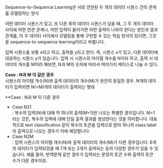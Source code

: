 Sequence-to-Sequence Learning은 서로 연관된 두 개의 데이터 시퀀스 간의 관계를 모델링하는 방식

어떤 데이터 시퀀스가 있고, 또 다른 축의 데이터 시퀀스가 있을 때, 그 두 개의 데이터 사이에 어떤 연관 관계나, 어떤 입력이 들어가면 어떤 출력이 나와야 한다는 원인과 결과 관계를, 이 두 데이터 사이에서 모델링을 통해 구현할 수 있는 학습 방식이 있다면, 그것을 sequence-to-sequence learning이라고 부릅니다.

입력 시퀀스를 보통 x라고 하고, 출력을 y라고 한다. 즉, 시퀀스 x가 있고, 다른 데이터에 대응하는 시퀀스 y가 있습니다. 입력 시 시퀀스의 아이템 개수를 N이라 하고, 출력 시 데이터의 개수를 M이라 해보면, N과 M의 숫자에 따라서 여러가지 케이스로 나눌 수 있다.

**Case : N과 M 이 같은 경우**  
시퀀스의 아이템 개수(N)와 출력 데이터의 개수(M)가 완전히 동일한 경우. 
N개의 데이터가 입력되면 N(=M)개의 데이터가 출력되는 형태

**Case : N과 M 이 다른 경우  
- Case N21  
    : 복수의 입력(N)에 대해 딱 하나의 출력(M=1)만 나오는 특별한 경우입니다. M=1라는 것은, 복수의 입력에 대해 단일 출력 결과를 생성한다는 것을 의미합니다. 대표적으로 text classification 같이 복수의 토큰을 입력으로 받아 하나의 class label 이 출력으로 나오는 경우가 이에 해당합니다.
- Case N2M  
    : 입력 시퀀스의 아이템 개수(N)와 출력 데이터의 개수(M)가 다른 경우입니다. 6개의 데이터가 입력되었을 때 7개 또는 2개가 출력되는 등의 다양한 경우가 있을 수 있습니다. 예를 들어, 번역문제 같은 경우가 입력되는 문장의 토큰 수와 출력의 토큰 수가 다른 경우이죠.